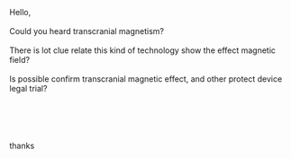 <br>
<br>
<br>
Hello,<br>
<br>
Could you heard transcranial magnetism? <br>
<br>
There is lot clue relate this kind of technology show the effect magnetic field? <br>
<br>
Is possible confirm transcranial magnetic effect, and other protect device legal trial?<br>
<br>
<br>
<br>
<br>
<br>
thanks<br>
<br>
<br>
